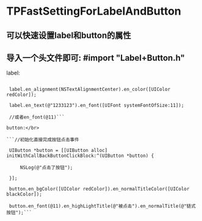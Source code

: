 # TPFastSettingForLabelAndButton
## 可以快速设置label和button的属性
## 导入一个头文件即可: #import "Label+Button.h"

label:</br>

   ```UILabel *label = [[UILabel alloc] init];
   
    label.en_alignment(NSTextAlignmentCenter).en_color([UIColor redColor]);
    
    label.en_text(@"1233123").en_font([UIFont systemFontOfSize:11]);
    
    //或者en_font(@11)```
    
button:</br>

   ```//初始化直接完成按钮点击事件
   
    UIButton *button = [[UIButton alloc] initWithCallBackButtonClickBlock:^(UIButton *button) {
    
        NSLog(@"点击了按钮");
        
    }];
   
    button.en_bgColor([UIColor redColor]).en_normalTitleColor([UIColor blackColor]);
    
    button.en_font(@11).en_highLightTitle(@"被点击").en_normalTitle(@"链式按钮");```
    
